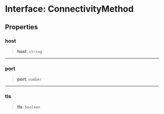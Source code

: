 # Interface: ConnectivityMethod

## Properties

### host

> **host**: `string`

***

### port

> **port**: `number`

***

### tls

> **tls**: `boolean`
